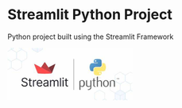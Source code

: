 # Streamlit Python Project
Python project built using the Streamlit Framework

<img src='streamlit-logo_py.jpg' width=50%>
